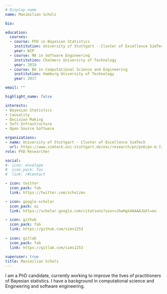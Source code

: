 ```yaml
---
# Display name
name: Maximilian Scholz

bio:

education:
  courses:
  - course: PhD in Bayesian Statistics
    institution: University of Stuttgart - Cluster of Excellence SimTech
    year: WIP
  - course: MA in Software Engineering
    institution: Chalmers University of Technology
    year: 2019
  - course: BA in Computational Science and Engineering
    institution: Hamburg University of Technology
    year: 2017

email: ""

highlight_name: false

interests:
- Bayesian Statistics
- Causality
- Decision Making
- Soft-Infrastructure
- Open Source Software

organizations:
- name: University of Stuttgart - Cluster of Excellence SimTech
  url: https://www.simtech.uni-stuttgart.de/exc/research/pn/pn6/pn-6-7/
role: PhD Researcher

social:
#- icon: envelope
#  icon_pack: fas
#  link: /#contact

- icon: twitter
  icon_pack: fab
  link: https://twitter.com/scholzmx

- icon: google-scholar
  icon_pack: ai
  link: https://scholar.google.com/citations?user=JhwHgX4AAAAJ&hl=en

- icon: github
  icon_pack: fab
  link: https://github.com/sims1253
  
- icon: gitlab
  icon_pack: fab
  link: https://gitlab.com/sims1253
  
superuser: true
title: Maximilian Scholz
---
```


I am a PhD candidate, currently working to improve the lives of practitioners of Bayesian statistics. I have a background in computational science and Engineering and software engineering.

